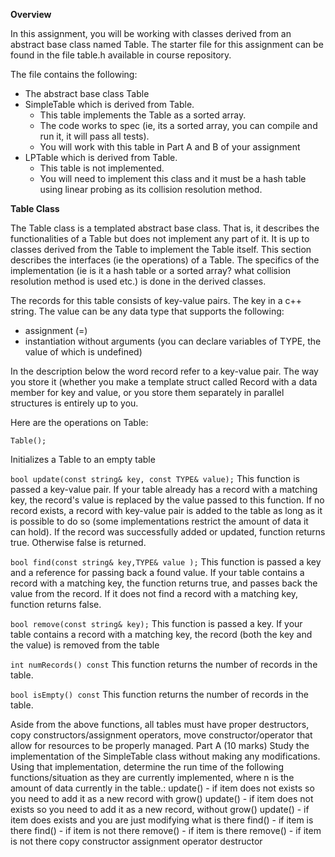 
**Overview**

In this assignment, you will be working with classes derived from an abstract base class named Table. The starter file for this assignment can be found in the file table.h available in course repository.

The file contains the following:
- The abstract base class Table
- SimpleTable which is derived from Table. 
    - This table implements the Table as a sorted array.
    - The code works to spec (ie, its a sorted array, you can compile and run it, it will pass all tests).
    - You will work with this table in Part A and B of your assignment
- LPTable which is derived from Table. 
    - This table is not implemented.
    - You will need to implement this class and it must be a hash table using linear probing as its collision resolution method.
   
**Table Class**

The Table class is a templated abstract base class. That is, it describes the functionalities of a Table but does not implement any part of it. It is up to classes derived from the Table to implement the Table itself. This section describes the interfaces (ie the operations) of a Table. The specifics of the implementation (ie is it a hash table or a sorted array? what collision resolution method is used etc.) is done in the derived classes.

The records for this table consists of key-value pairs. The key in a c++ string. The value can be any data type that supports the following:
  - assignment (=)
  - instantiation without arguments (you can declare variables of TYPE, the value of which is undefined)

In the description below the word record refer to a key-value pair. The way you store it (whether you make a template struct called Record with a data member for key and value, or you store them separately in parallel structures is entirely up to you.

Here are the operations on Table:
  
``Table();``

Initializes a Table to an empty table

``bool update(const string& key, const TYPE& value);``
This function is passed a key-value pair. If your table already has a record with a matching key, the record's value is replaced by the value passed to this function. If no record exists, a record with key-value pair is added to the table as long as it is possible to do so (some implementations restrict the amount of data it can hold). If the record was successfully added or updated, function returns true. Otherwise false is returned.

``bool find(const string& key,TYPE& value );``
This function is passed a key and a reference for passing back a found value. If your table contains a record with a matching key, the function returns true, and passes back the value from the record. If it does not find a record with a matching key, function returns false.

``bool remove(const string& key);``
This function is passed a key. If your table contains a record with a matching key, the record (both the key and the value) is removed from the table

``int numRecords() const``
This function returns the number of records in the table.

``bool isEmpty() const``
This function returns the number of records in the table.

Aside from the above functions, all tables must have proper destructors, copy constructors/assignment operators, move constructor/operator that allow for resources to be properly managed.
Part A (10 marks)
Study the implementation of the SimpleTable class without making any modifications. Using that implementation, determine the run time of the following functions/situation as they are currently implemented, where n is the amount of data currently in the table.:
update() - if item does not exists so you need to add it as a new record with grow()
update() - if item does not exists so you need to add it as a new record, without grow()
update() - if item does exists and you are just modifying what is there
find() - if item is there
find() - if item is not there
remove() - if item is there
remove() - if item is not there
copy constructor
assignment operator
destructor

